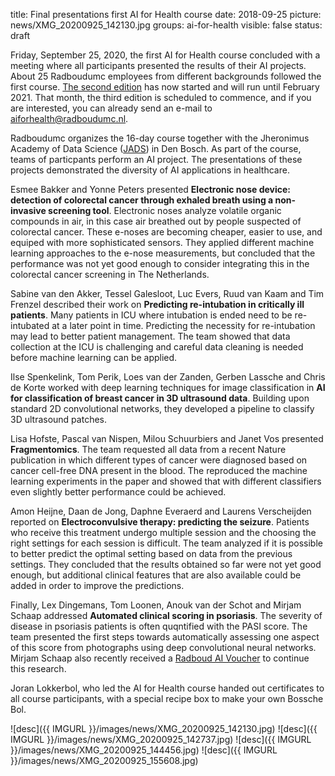 title: Final presentations first AI for Health course
date: 2018-09-25
picture: news/XMG_20200925_142130.jpg
groups: ai-for-health
visible: false
status: draft

Friday, September 25, 2020, the first AI for Health course concluded with a meeting where all participants presented the results of their AI projects. About 25 Radboudumc employees from different backgrounds followed the first course. [The second edition](https://www.ai-for-health.nl/courses/) has now started and will run until February 2021. That month, the third edition is scheduled to commence, and if you are interested, you can already send an e-mail to aiforhealth@radboudumc.nl.

Radboudumc organizes the 16-day course together with the Jheronimus Academy of Data Science ([JADS](https://www.jads.nl/)) in Den Bosch. As part of the course, teams of particpants perform an AI project. The presentations of these projects demonstrated the diversity of AI applications in healthcare. 

Esmee Bakker and Yonne Peters presented **Electronic nose device: detection of colorectal cancer through exhaled breath using a non-invasive screening tool**. Electronic noses analyze volatile organic compounds in air, in this case air breathed out by people suspected of colorectal cancer. These e-noses are becoming cheaper, easier to use, and equiped with more sophisticated sensors. They applied different machine learning approaches to the e-nose measurements, but concluded that the performance was not yet good enough to consider integrating this in the colorectal cancer screening in The Netherlands.  

Sabine van den Akker, Tessel Galesloot, Luc Evers, Ruud van Kaam and Tim Frenzel described their work on **Predicting re-intubation in critically ill patients**. Many patients in ICU where intubation is ended need to be re-intubated at a later point in time. Predicting the necessity for re-intubation may lead to better patient management. The team showed that data collection at the ICU is challenging and careful data cleaning is needed before machine learning can be applied. 

Ilse Spenkelink, Tom Perik, Loes van der Zanden, Gerben Lassche and Chris de Korte worked with deep learning techniques for image classification in **AI for classification of breast cancer in 3D ultrasound data**. Building upon standard 2D convolutional networks, they developed a pipeline to classify 3D ultrasound patches. 

Lisa Hofste, Pascal van Nispen, Milou Schuurbiers and Janet Vos presented **Fragmentomics**. The team requested all data from a recent Nature publication in which different types of cancer were diagnosed based on cancer cell-free DNA present in the blood. The reproduced the machine learning experiments in the paper and showed that with different classifiers even slightly better performance could be achieved.  

Amon Heijne, Daan de Jong, Daphne Everaerd and Laurens Verscheijden reported on **Electroconvulsive therapy: predicting the seizure**. Patients who receive this treatment undergo multiple session and the choosing the right settings for each session is difficult. The team analyzed if it is possible to better predict the optimal setting based on data from the previous settings. They concluded that the results obtained so far were not yet good enough, but additional clinical features that are also available could be added in order to improve the predictions.  

Finally, Lex Dingemans, Tom Loonen, Anouk van der Schot and Mirjam Schaap addressed **Automated clinical scoring in psoriasis**. The severity of disease in psoriasis patients is often quqntified with the PASI score. The team presented the first steps towards automatically assessing one aspect of this score from photographs using deep convolutional neural networks. Mirjam Schaap also recently received a [Radboud AI Voucher](https://www.ru.nl/ai/news-events/news/vm-eigen-news/five-winners-first-round-radboud-ai-innovation/) to continue this research.

Joran Lokkerbol, who led the AI for Health course handed out certificates to all course participants, with a special recipe box to make your own Bossche Bol.

![desc]({{ IMGURL }}/images/news/XMG_20200925_142130.jpg)
![desc]({{ IMGURL }}/images/news/XMG_20200925_142737.jpg)
![desc]({{ IMGURL }}/images/news/XMG_20200925_144456.jpg)
![desc]({{ IMGURL }}/images/news/XMG_20200925_155608.jpg)

